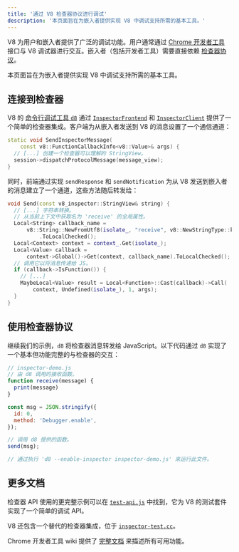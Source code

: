 ```yaml
---
title: '通过 V8 检查器协议进行调试'
description: '本页面旨在为嵌入者提供实现 V8 中调试支持所需的基本工具。'
---
```

V8 为用户和嵌入者提供了广泛的调试功能。用户通常通过 [Chrome 开发者工具](https://developer.chrome.com/devtools) 接口与 V8 调试器进行交互。嵌入者（包括开发者工具）需要直接依赖 [检查器协议](https://chromedevtools.github.io/debugger-protocol-viewer/tot/)。

本页面旨在为嵌入者提供实现 V8 中调试支持所需的基本工具。

## 连接到检查器

V8 的 [命令行调试工具 `d8`](/docs/d8) 通过 [`InspectorFrontend`](https://cs.chromium.org/chromium/src/v8/src/d8/d8.cc?l=2286&rcl=608c4a9c391f3b7cac68068d61f2a8996f216973) 和 [`InspectorClient`](https://cs.chromium.org/chromium/src/v8/src/d8/d8.cc?l=2355&rcl=608c4a9c391f3b7cac68068d61f2a8996f216973) 提供了一个简单的检查器集成。客户端为从嵌入者发送到 V8 的消息设置了一个通信通道：

```cpp
static void SendInspectorMessage(
    const v8::FunctionCallbackInfo<v8::Value>& args) {
  // [...] 创建一个检查器可以理解的 StringView。
  session->dispatchProtocolMessage(message_view);
}
```

同时，前端通过实现 `sendResponse` 和 `sendNotification` 为从 V8 发送到嵌入者的消息建立了一个通道，这些方法随后转发给：

```cpp
void Send(const v8_inspector::StringView& string) {
  // [...] 字符串转换。
  // 从当前上下文中获取名为 'receive' 的全局属性。
  Local<String> callback_name =
      v8::String::NewFromUtf8(isolate_, "receive", v8::NewStringType::kNormal)
          .ToLocalChecked();
  Local<Context> context = context_.Get(isolate_);
  Local<Value> callback =
      context->Global()->Get(context, callback_name).ToLocalChecked();
  // 调用它以将消息传递给 JS。
  if (callback->IsFunction()) {
    // [...]
    MaybeLocal<Value> result = Local<Function>::Cast(callback)->Call(
        context, Undefined(isolate_), 1, args);
  }
}
```

## 使用检查器协议

继续我们的示例，`d8` 将检查器消息转发给 JavaScript。以下代码通过 `d8` 实现了一个基本但功能完整的与检查器的交互：

```js
// inspector-demo.js
// 由 d8 调用的接收函数。
function receive(message) {
  print(message)
}

const msg = JSON.stringify({
  id: 0,
  method: 'Debugger.enable',
});

// 调用 d8 提供的函数。
send(msg);

// 通过执行 'd8 --enable-inspector inspector-demo.js' 来运行此文件。
```

## 更多文档

检查器 API 使用的更完整示例可以在 [`test-api.js`](https://cs.chromium.org/chromium/src/v8/test/debugger/test-api.js?type=cs&q=test-api&l=1) 中找到，它为 V8 的测试套件实现了一个简单的调试 API。

V8 还包含一个替代的检查器集成，位于 [`inspector-test.cc`](https://cs.chromium.org/chromium/src/v8/test/inspector/inspector-test.cc?q=inspector-te+package:%5Echromium$&l=1)。

Chrome 开发者工具 wiki 提供了 [完整文档](https://chromedevtools.github.io/debugger-protocol-viewer/tot/) 来描述所有可用功能。
